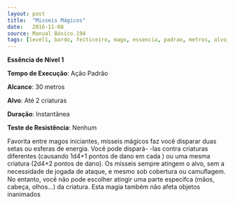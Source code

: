 ```yaml
---
layout: post
title:  "Misseis Mágicos"
date:   2016-11-08
source: Manual Básico.194
tags: [level1, bardo, feiticeiro, mago, essencia, padrao, metros, alvo, instantanea, nenhum, dano]
---
```


**Essência de Nível 1**

**Tempo de Execução**: Ação Padrão

**Alcance**: 30 metros

**Alvo**: Até 2 criaturas

**Duração**: Instantânea

**Teste de Resistência**: Nenhum

Favorita entre magos iniciantes, mísseis mágicos faz você disparar duas setas ou esferas de energia. Você pode dispará-
-las contra criaturas diferentes (causando 1d4+1 pontos de dano em cada ) ou uma mesma criatura (2d4+2 pontos de dano).
Os mísseis sempre atingem o alvo, sem a necessidade de jogada de ataque, e mesmo sob cobertura ou camuﬂagem.
No entanto, você não pode escolher atingir uma parte específca (mãos, cabeça, olhos...) da criatura. Esta magia também
não afeta objetos inanimados